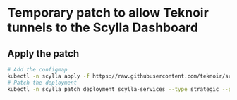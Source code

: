# Temporary patch to allow Teknoir tunnels to the Scylla Dashboard

## Apply the patch
```bash
# Add the configmap
kubectl -n scylla apply -f https://raw.githubusercontent.com/teknoir/scylla-patch/main/configmap.yaml
# Patch the deployment
kubectl -n scylla patch deployment scylla-services --type strategic --patch "$(curl -s https://raw.githubusercontent.com/teknoir/scylla-patch/main/patch.yaml)"
```

